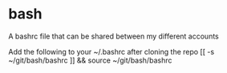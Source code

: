 bash
====

A bashrc file that can be shared between my different accounts

Add the following to your ~/.bashrc after cloning the repo
[[ -s ~/git/bash/bashrc ]] && source ~/git/bash/bashrc
